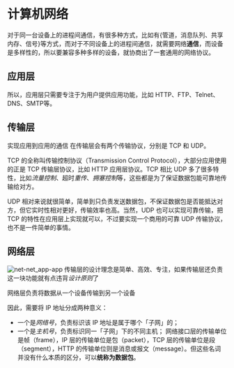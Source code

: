 # 计算机网络
对于同一台设备上的进程间通信，有很多种方式，比如有{管道，消息队列、共享内存、信号}等方式，而对于不同设备上的进程间通信，就需要网络**通信**，而设备是多样性的，所以要兼容多种多样的设备，就协商出了一套通用的网络协议。
## 应用层
所以，应用层只需要专注于为用户提供应用功能，比如 HTTP、FTP、Telnet、DNS、SMTP等。
## 传输层
实现应用到应用的通信
在传输层会有两个传输协议，分别是 TCP 和 UDP。

TCP 的全称叫传输控制协议（Transmission Control Protocol），大部分应用使用的正是 TCP 传输层协议，比如 HTTP 应用层协议。TCP 相比 UDP 多了很多特性，比如*流量控制*、超时*重传*、*拥塞控制*等，这些都是为了保证数据包能可靠地传输给对方。

UDP 相对来说就很简单，简单到只负责发送数据包，不保证数据包是否能抵达对方，但它实时性相对更好，传输效率也高。当然，UDP 也可以实现可靠传输，把 TCP 的特性在应用层上实现就可以，不过要实现一个商用的可靠 UDP 传输协议，也不是一件简单的事情。

## 网络层
![net-net_app-app](https://cdn.xiaolincoding.com/gh/xiaolincoder/ImageHost4@main/%E7%BD%91%E7%BB%9C/https/%E7%BD%91%E7%BB%9C%E5%B1%82.png)
传输层的设计理念是简单、高效、专注，如果传输层还负责这一块功能就有点违背*设计原则*了

网络层负责将数据从一个设备传输到另一个设备

因此，需要将 IP 地址分成两种意义：
- 一个是*网络号*，负责标识该 IP 地址是属于哪个「子网」的；
- 一个是*主机号*，负责标识同一「子网」下的不同主机；
网络接口层的传输单位是帧（frame），IP 层的传输单位是包（packet），TCP 层的传输单位是段（segment），HTTP 的传输单位则是消息或报文（message）。但这些名词并没有什么本质的区分，可以**统称为数据包**。

